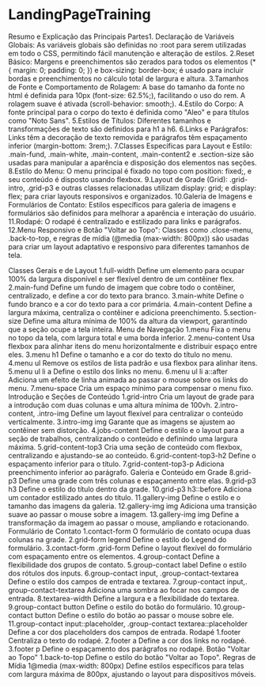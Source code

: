 # LandingPageTraining

Resumo e Explicação das Principais Partes1.
Declaração de Variáveis Globais:
As variáveis globais são definidas no :root para serem utilizadas em todo o CSS, permitindo fácil manutenção e alteração de estilos.
2.Reset Básico:
Margens e preenchimentos são zerados para todos os elementos (\* { margin: 0; padding: 0; }) e box-sizing: border-box; é usado para incluir bordas e preenchimentos no cálculo total de largura e altura.
3.Tamanhos de Fonte e Comportamento de Rolagem:
A base do tamanho da fonte no html é definida para 10px (font-size: 62.5%;), facilitando o uso do rem.
A rolagem suave é ativada (scroll-behavior: smooth;).
4.Estilo do Corpo:
A fonte principal para o corpo do texto é definida como "Aleo" e para títulos como "Noto Sans".
5.Estilos de Títulos:
Diferentes tamanhos e transformações de texto são definidos para h1 a h6.
6.Links e Parágrafos:
Links têm a decoração de texto removida e parágrafos têm espaçamento inferior (margin-bottom: 3rem;).
7.Classes Específicas para Layout e Estilo:
.main-fund, .main-white, .main-content, .main-content2 e .section-size são usadas para manipular a aparência e disposição dos elementos nas seções.
8.Estilo do Menu:
O menu principal é fixado no topo com position: fixed;, e seu conteúdo é disposto usando flexbox.
9.Layout de Grade (Grid):
.grid-intro, .grid-p3 e outras classes relacionadas utilizam display: grid; e display: flex; para criar layouts responsivos e organizados.
10.Galeria de Imagens e Formulários de Contato:
Estilos específicos para galeria de imagens e formulários são definidos para melhorar a aparência e interação do usuário.
11.Rodapé:
O rodapé é centralizado e estilizado para links e parágrafos.
12.Menu Responsivo e Botão "Voltar ao Topo":
Classes como .close-menu, .back-to-top, e regras de mídia (@media (max-width: 800px)) são usadas para criar um layout adaptativo e responsivo para diferentes tamanhos de tela.

Classes Gerais e de Layout
1.full-width
Define um elemento para ocupar 100% da largura disponível e ser flexível dentro de um contêiner flex.
2.main-fund
Define um fundo de imagem que cobre todo o contêiner, centralizado, e define a cor do texto para branco.
3.main-white
Define o fundo branco e a cor do texto para a cor primária.
4.main-content
Define a largura máxima, centraliza o contêiner e adiciona preenchimento.
5.section-size
Define uma altura mínima de 100% da altura da viewport, garantindo que a seção ocupe a tela inteira.
Menu de Navegação
1.menu
Fixa o menu no topo da tela, com largura total e uma borda inferior.
2.menu-content
Usa flexbox para alinhar itens do menu horizontalmente e distribuir espaço entre eles.
3.menu h1
Define o tamanho e a cor do texto do título no menu.
4.menu ul
Remove os estilos de lista padrão e usa flexbox para alinhar itens.
5.menu ul li a
Define o estilo dos links no menu.
6.menu ul li a::after
Adiciona um efeito de linha animada ao passar o mouse sobre os links do menu.
7.menu-space
Cria um espaço mínimo para compensar o menu fixo.
Introdução e Seções de Conteúdo
1.grid-intro
Cria um layout de grade para a introdução com duas colunas e uma altura mínima de 100vh.
2.intro-content, .intro-img
Define um layout flexível para centralizar o conteúdo verticalmente.
3.intro-img img
Garante que as imagens se ajustem ao contêiner sem distorção.
4.jobs-content
Define o estilo e o layout para a seção de trabalhos, centralizando o conteúdo e definindo uma largura máxima.
5.grid-content-top3
Cria uma seção de conteúdo com flexbox, centralizando e ajustando-se ao conteúdo.
6.grid-content-top3-h2
Define o espaçamento inferior para o título.
7.grid-content-top3-p
Adiciona preenchimento inferior ao parágrafo.
Galeria e Conteúdo em Grade
8.grid-p3
Define uma grade com três colunas e espaçamento entre elas.
9.grid-p3 h3
Define o estilo do título dentro da grade.
10.grid-p3 h3::before
Adiciona um contador estilizado antes do título.
11.gallery-img
Define o estilo e o tamanho das imagens da galeria.
12.gallery-img img
Adiciona uma transição suave ao passar o mouse sobre a imagem.
13.gallery-img img
Define a transformação da imagem ao passar o mouse, ampliando e rotacionando.
Formulário de Contato
1.contact-form
O formulário de contato ocupa duas colunas na grade.
2.grid-form legend
Define o estilo do Legend do formulário.
3.contact-form .grid-form
Define o layout flexível do formulário com espaçamento entre os elementos.
4.group-contact
Define a flexibilidade dos grupos de contato.
5.group-contact label
Define o estilo dos rótulos dos inputs.
6.group-contact input, .group-contact-textarea
Define o estilo dos campos de entrada e textarea.
7.group-contact input,. group-contact-textarea
Adiciona uma sombra ao focar nos campos de entrada.
8.textarea-width
Define a largura e a flexibilidade do textarea.
9.group-contact button
Define o estilo do botão do formulário.
10.group-contact button
Define o estilo do botão ao passar o mouse sobre ele.
11.group-contact input::placeholder, .group-contact textarea::placeholder
Define a cor dos placeholders dos campos de entrada.
Rodapé
1.footer
Centraliza o texto do rodapé.
2.footer a
Define a cor dos links no rodapé.
3.footer p
Define o espaçamento dos parágrafos no rodapé.
Botão "Voltar ao Topo"
1.back-to-top
Define o estilo do botão "Voltar ao Topo".
Regras de Mídia
1@media (max-width: 800px)
Define estilos específicos para telas com largura máxima de 800px, ajustando o layout para dispositivos móveis.
